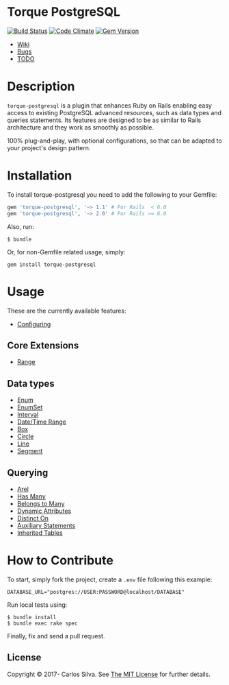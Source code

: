 # Torque PostgreSQL

[![Build Status](https://travis-ci.com/crashtech/torque-postgresql.svg?branch=master)](https://travis-ci.com/crashtech/torque-postgresql)
[![Code Climate](https://codeclimate.com/github/crashtech/torque-postgresql/badges/gpa.svg)](https://codeclimate.com/github/crashtech/torque-postgresql)
[![Gem Version](https://badge.fury.io/rb/torque-postgresql.svg)](https://badge.fury.io/rb/torque-postgresql)
<!--([![Test Coverage](https://codeclimate.com/github/crashtech/torque-postgresql/badges/coverage.svg)](https://codeclimate.com/github/crashtech/torque-postgresql/coverage))-->
<!--([![Dependency Status](https://gemnasium.com/badges/github.com/crashtech/torque-postgresql.svg)](https://gemnasium.com/github.com/crashtech/torque-postgresql))-->

* [Wiki](https://github.com/crashtech/torque-postgresql/wiki)
* [Bugs](https://github.com/crashtech/torque-postgresql/issues)
* [TODO](https://github.com/crashtech/torque-postgresql/wiki/TODO)

# Description
`torque-postgresql` is a plugin that enhances Ruby on Rails enabling easy access to existing PostgreSQL advanced resources, such as data types and queries statements. Its features are designed to be as similar to Rails architecture and they work as smoothly as possible.

100% plug-and-play, with optional configurations, so that can be adapted to your project's design pattern.

# Installation

To install torque-postgresql you need to add the following to your Gemfile:
```ruby
gem 'torque-postgresql', '~> 1.1' # For Rails  < 6.0
gem 'torque-postgresql', '~> 2.0' # For Rails >= 6.0
```

Also, run:

```
$ bundle
```

Or, for non-Gemfile related usage, simply:

```
gem install torque-postgresql
```

# Usage
These are the currently available features:

* [Configuring](https://github.com/crashtech/torque-postgresql/wiki/Configuring)

## Core Extensions

* [Range](https://github.com/crashtech/torque-postgresql/wiki/Range)

## Data types

* [Enum](https://github.com/crashtech/torque-postgresql/wiki/Enum)
* [EnumSet](https://github.com/crashtech/torque-postgresql/wiki/Enum-Set)
* [Interval](https://github.com/crashtech/torque-postgresql/wiki/Interval)
* [Date/Time Range](https://github.com/crashtech/torque-postgresql/wiki/Date-Time-Range)
* [Box](https://github.com/crashtech/torque-postgresql/wiki/Box)
* [Circle](https://github.com/crashtech/torque-postgresql/wiki/Circle)
* [Line](https://github.com/crashtech/torque-postgresql/wiki/Line)
* [Segment](https://github.com/crashtech/torque-postgresql/wiki/Segment)

## Querying

* [Arel](https://github.com/crashtech/torque-postgresql/wiki/Arel)
* [Has Many](https://github.com/crashtech/torque-postgresql/wiki/Has-Many)
* [Belongs to Many](https://github.com/crashtech/torque-postgresql/wiki/Belongs-to-Many)
* [Dynamic Attributes](https://github.com/crashtech/torque-postgresql/wiki/Dynamic-Attributes)
* [Distinct On](https://github.com/crashtech/torque-postgresql/wiki/Distinct-On)
* [Auxiliary Statements](https://github.com/crashtech/torque-postgresql/wiki/Auxiliary-Statements)
* [Inherited Tables](https://github.com/crashtech/torque-postgresql/wiki/Inherited-Tables)

# How to Contribute

To start, simply fork the project, create a `.env` file following this example:

```
DATABASE_URL="postgres://USER:PASSWORD@localhost/DATABASE"
```

Run local tests using:
```
$ bundle install
$ bundle exec rake spec
```
Finally, fix and send a pull request.

## License

Copyright © 2017- Carlos Silva. See [The MIT License](MIT-LICENSE) for further details.
